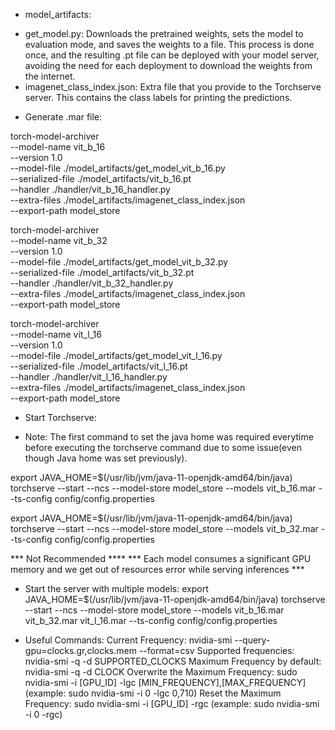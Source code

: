 * model_artifacts:
- get_model.py: 
  Downloads the pretrained weights, sets the model to evaluation mode, and saves the weights to a file.
  This process is done once, and the resulting .pt file can be deployed with your model server, avoiding the need for each deployment to download the weights from the internet.
- imagenet_class_index.json:
  Extra file that you provide to the Torchserve server. This contains the class labels for printing the predictions.


* Generate .mar file:

torch-model-archiver \
  --model-name vit_b_16 \
  --version 1.0 \
  --model-file ./model_artifacts/get_model_vit_b_16.py \
  --serialized-file ./model_artifacts/vit_b_16.pt \
  --handler ./handler/vit_b_16_handler.py \
  --extra-files ./model_artifacts/imagenet_class_index.json \
  --export-path model_store

torch-model-archiver \
  --model-name vit_b_32 \
  --version 1.0 \
  --model-file ./model_artifacts/get_model_vit_b_32.py \
  --serialized-file ./model_artifacts/vit_b_32.pt \
  --handler ./handler/vit_b_32_handler.py \
  --extra-files ./model_artifacts/imagenet_class_index.json \
  --export-path model_store

torch-model-archiver \
  --model-name vit_l_16 \
  --version 1.0 \
  --model-file ./model_artifacts/get_model_vit_l_16.py \
  --serialized-file ./model_artifacts/vit_l_16.pt \
  --handler ./handler/vit_l_16_handler.py \
  --extra-files ./model_artifacts/imagenet_class_index.json \
  --export-path model_store

* Start Torchserve:
- Note: The first command to set the java home was required everytime before executing the torchserve command due to some issue(even though Java home was set previously).

export JAVA_HOME=$(/usr/lib/jvm/java-11-openjdk-amd64/bin/java)
torchserve --start --ncs --model-store model_store --models vit_b_16.mar --ts-config config/config.properties

export JAVA_HOME=$(/usr/lib/jvm/java-11-openjdk-amd64/bin/java)
torchserve --start --ncs --model-store model_store --models vit_b_32.mar --ts-config config/config.properties

*** Not Recommended ****
*** Each model consumes a significant GPU memory and we get out of resources error while serving inferences ***
* Start the server with multiple models:
export JAVA_HOME=$(/usr/lib/jvm/java-11-openjdk-amd64/bin/java)
torchserve --start --ncs --model-store model_store --models vit_b_16.mar vit_b_32.mar vit_l_16.mar --ts-config config/config.properties


* Useful Commands:
Current Frequency: nvidia-smi --query-gpu=clocks.gr,clocks.mem --format=csv
Supported frequencies: nvidia-smi -q -d SUPPORTED_CLOCKS
Maximum Frequency by default: nvidia-smi -q -d CLOCK
Overwrite the Maximum Frequency: sudo nvidia-smi -i [GPU_ID] -lgc [MIN_FREQUENCY],[MAX_FREQUENCY] (example: sudo nvidia-smi -i 0 -lgc 0,710)
Reset the Maximum Frequency: sudo nvidia-smi -i [GPU_ID] -rgc (example: sudo nvidia-smi -i 0 -rgc)